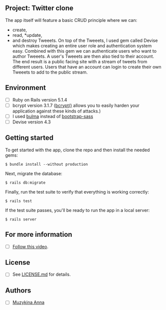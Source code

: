 ## Project: Twitter clone

The app itself will feature a basic CRUD principle where we can:
* create, 
* read, 
*update, 
* and destroy Tweeets. 
On top of the Tweeets, I used gem called Devise which makes creating an entire user role and authentication system easy. Combined with this gem we can authenticate users who want to author Tweeets. A user's Tweeets are then also tied to their account. The end result is a public facing site with a stream of tweets from different users. Users that have an account can login to create their own Tweeets to add to the public stream.

## Environment

- [ ] Ruby on Rails version 5.1.4
- [ ] bcrypt version 3.1.7 ([bcrypt()](https://github.com/codahale/bcrypt-ruby) allows you to easily harden your application against these kinds of attacks.)
- [ ] I used [bulma](https://bulma.io/) instead of [bootstrap-sass](https://www.rubydoc.info/gems/bootstrap-sass/3.3.6) 
- [ ] Devise version 4.3

## Getting started

To get started with the app, clone the repo and then install the needed gems:

```
$ bundle install --without production
```

Next, migrate the database:

```
$ rails db:migrate
```

Finally, run the test suite to verify that everything is working correctly:

```
$ rails test
```

If the test suite passes, you'll be ready to run the app in a local server:

```
$ rails server
```

## For more information

- [ ] [Follow this video](https://www.youtube.com/watch?v=5gUysPm64a4&t=1629s).

## License

- [ ] See [LICENSE.md](LICENSE.md) for details.

## Authors

- [ ] [Muzykina Anna](https://github.com/Anna-Myzukina)
